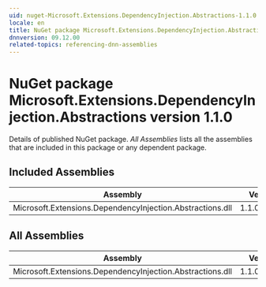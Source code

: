 ```yaml
---
uid: nuget-Microsoft.Extensions.DependencyInjection.Abstractions-1.1.0
locale: en
title: NuGet package Microsoft.Extensions.DependencyInjection.Abstractions version 1.1.0
dnnversion: 09.12.00
related-topics: referencing-dnn-assemblies
---
```


# NuGet package Microsoft.Extensions.DependencyInjection.Abstractions version 1.1.0
Details of published NuGet package.
*All Assemblies* lists all the assemblies that are included in this package or any dependent package.

## Included Assemblies

|Assembly|Version|
|---|---|
|Microsoft.Extensions.DependencyInjection.Abstractions.dll|1.1.0.21115|

## All Assemblies

|Assembly|Version|
|---|---|
|Microsoft.Extensions.DependencyInjection.Abstractions.dll|1.1.0.21115|

